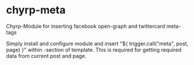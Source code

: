 chyrp-meta
==========

Chyrp-Module for inserting facebook open-graph and twittercard meta-tags

Simply install and configure module and insert "${ trigger.call("meta", post, page) }" within <head>-section of template. This is required for getting required data from current post and page.